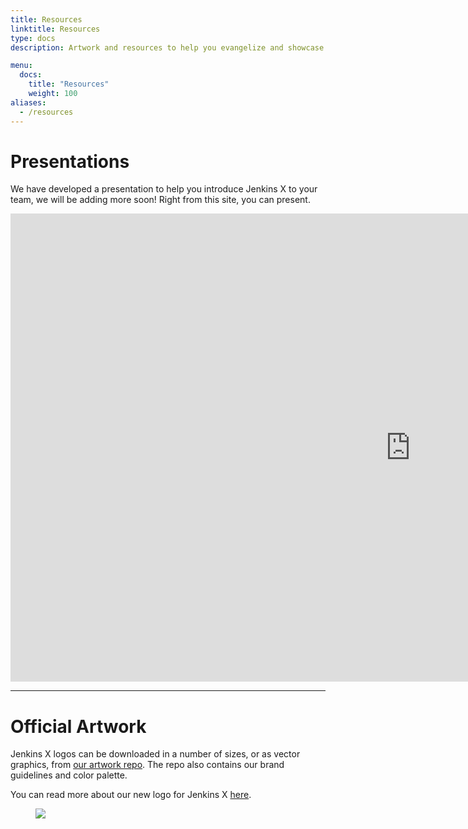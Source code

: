 ```yaml
---
title: Resources
linktitle: Resources
type: docs
description: Artwork and resources to help you evangelize and showcase Jenkins X to your team!

menu:
  docs:
    title: "Resources"
    weight: 100
aliases:
  - /resources
---
```


# Presentations
We have developed a presentation to help you introduce Jenkins X to your team, we will be adding more soon! Right from this site, you can present.

<iframe src="https://gitpitch.com/sharepointoscar/presentations/master?p=talks/intro-to-jenkins-x#/" frameborder="0" width="1280" height="749"  webkitallowfullscreen="true"></iframe>



*** 

# Official Artwork
Jenkins X logos can be downloaded in a number of sizes, or as vector graphics, from [our artwork repo](https://github.com/cdfoundation/artwork/tree/master/jenkinsx). The repo also contains our brand guidelines and color palette.

You can read more about our new logo for Jenkins X [here](https://jenkins-x.io/blog/2019/07/31/new-logo-jenkins-x/).

<figure>
<img src="/news/new-logo-jenkins-x/jenkinsx-stacked-color.png"> 
</figure>

